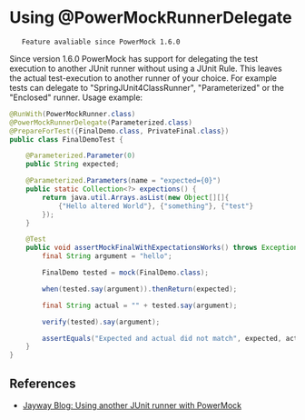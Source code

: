 # Using @PowerMockRunnerDelegate  #

```
   Feature avaliable since PowerMock 1.6.0
```

Since version 1.6.0 PowerMock has support for delegating the test execution to another JUnit runner without using a JUnit Rule. This leaves the actual test-execution to another runner of your choice. For example tests can delegate to "SpringJUnit4ClassRunner", "Parameterized" or the "Enclosed" runner. Usage example:

```java
@RunWith(PowerMockRunner.class)
@PowerMockRunnerDelegate(Parameterized.class)
@PrepareForTest({FinalDemo.class, PrivateFinal.class})
public class FinalDemoTest {

    @Parameterized.Parameter(0)
    public String expected;

    @Parameterized.Parameters(name = "expected={0}")
    public static Collection<?> expections() {
        return java.util.Arrays.asList(new Object[][]{
            {"Hello altered World"}, {"something"}, {"test"}
        });
    }

    @Test
    public void assertMockFinalWithExpectationsWorks() throws Exception {
        final String argument = "hello";

        FinalDemo tested = mock(FinalDemo.class);

        when(tested.say(argument)).thenReturn(expected);

        final String actual = "" + tested.say(argument);

        verify(tested).say(argument);

        assertEquals("Expected and actual did not match", expected, actual);
    }
}
```


## References ##

 * [Jayway Blog: Using another JUnit runner with PowerMock](http://www.jayway.com/2014/11/29/using-another-junit-runner-with-powermock)